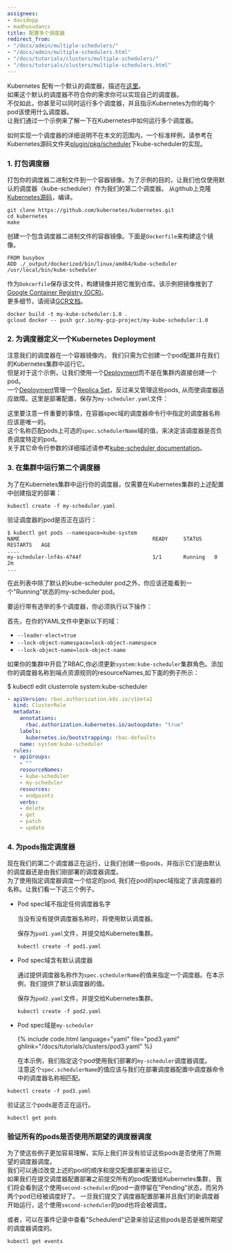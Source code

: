 ```yaml
---
assignees:
- davidopp
- madhusudancs
title: 配置多个调度器  
redirect_from:
- "/docs/admin/multiple-schedulers/"
- "/docs/admin/multiple-schedulers.html"
- "/docs/tutorials/clusters/multiple-schedulers/"
- "/docs/tutorials/clusters/multiple-schedulers.html"
---
```



Kubernetes 配有一个默认的调度器，描述在[这里](/docs/admin/kube-scheduler/)。  
如果这个默认的调度器不符合你的需求你可以实现自己的调度器。  
不仅如此，你甚至可以同时运行多个调度器，并且指示Kubernetes为你的每个pod该使用什么调度器。  
让我们通过一个示例来了解一下在Kubernetes中如何运行多个调度器。  

如何实现一个调度器的详细说明不在本文的范围内，一个标准样例，请参考在Kubernetes源码文件夹[plugin/pkg/scheduler](https://github.com/kubernetes/kubernetes/tree/{{page.githubbranch}}/plugin/pkg/scheduler)下kube-scheduler的实现。  


### 1. 打包调度器

打包你的调度器二进制文件到一个容器镜像。为了示例的目的，让我们也仅使用默认的调度器（kube-scheduler）作为我们的第二个调度器。
从github上克隆[Kubernetes源码](https://github.com/kubernetes/kubernetes)，编译。  

```shell
git clone https://github.com/kubernetes/kubernetes.git
cd kubernetes
make
```


创建一个包含调度器二进制文件的容器镜像。下面是`Dockerfile`来构建这个镜像。

```docker
FROM busybox
ADD ./_output/dockerized/bin/linux/amd64/kube-scheduler /usr/local/bin/kube-scheduler
```


作为`Dokcerfile`保存该文件，构建镜像并把它推到仓库。该示例把镜像推到了[Google Container Registry (GCR)](https://cloud.google.com/container-registry/)。  
更多细节，请阅读[GCR文档](https://cloud.google.com/container-registry/docs/)。

```shell
docker build -t my-kube-scheduler:1.0 .
gcloud docker -- push gcr.io/my-gcp-project/my-kube-scheduler:1.0
```


### 2. 为调度器定义一个Kubernetes Deployment
注意我们的调度器在一个容器镜像内， 我们只需为它创建一个pod配置并在我们的Kubernetes集群中运行它。  
但是对于这个示例，让我们使用一个[Deployment](/docs/concepts/workloads/controllers/deployment/)而不是在集群内直接创建一个pod。  
一个[Deployment](/docs/concepts/workloads/controllers/deployment/)管理一个[Replica Set](/docs/concepts/workloads/controllers/replicaset/)，反过来又管理这些pods,
从而使调度器适应故障。这里是部署配置，保存为`my-scheduler.yaml`文件：


这里要注意一件重要的事情，在容器spec域的调度器命令行中指定的调度器名称应该是唯一的。  
这个名称匹配pods上可选的`spec.schedulerName`域的值，来决定该调度器是否负责调度特定的pod。  
关于其它命令行参数的详细描述请参考[kube-scheduler documentation](/docs/admin/kube-scheduler/)。


### 3. 在集群中运行第二个调度器

为了在Kubernetes集群中运行你的调度器，仅需要在Kubernetes集群的上述配置中创建指定的部署：
```shell
kubectl create -f my-scheduler.yaml
```


验证调度器的pod是否正在运行：

```shell
$ kubectl get pods --namespace=kube-system
NAME                                           READY     STATUS    RESTARTS   AGE
....
my-scheduler-lnf4s-4744f                       1/1       Running   0          2m
...
```


在此列表中除了默认的kube-scheduler pod之外，你应该还能看到一个"Running"状态的my-scheduler pod。  

要运行带有选举的多个调度器，你必须执行以下操作：

首先，在你的YAML文件中更新以下的域：

* `--leader-elect=true`
* `--lock-object-namespace=lock-object-namespace`
* `--lock-object-name=lock-object-name`


如果你的集群中开启了RBAC,你必须更新`system:kube-scheduler`集群角色。添加你的调度器名称到端点资源规则的resourceNames,如下面的例子所示：
  
$ kubectl edit clusterrole system:kube-scheduler
```yaml
- apiVersion: rbac.authorization.k8s.io/v1beta1
  kind: ClusterRole
  metadata:
    annotations:
      rbac.authorization.kubernetes.io/autoupdate: "true"
    labels:
      kubernetes.io/bootstrapping: rbac-defaults
    name: system:kube-scheduler
  rules:
  - apiGroups:
    - ""
    resourceNames:
    - kube-scheduler
    - my-scheduler
    resources:
    - endpoints
    verbs:
    - delete
    - get
    - patch
    - update
```


### 4. 为pods指定调度器

现在我们的第二个调度器正在运行，让我们创建一些pods，并指示它们是由默认的调度器还是由我们刚部署的调度器调度。  
为了使用指定调度器调度一个给定的pod, 我们在pod的spec域指定了该调度器的名称。让我们看一下这三个例子。


- Pod spec域不指定任何调度器名字  
  
  当没有没有提供调度器名称时，将使用默认调度器。  
  
  保存为`pod1.yaml`文件，并提交给Kubernetes集群。    
  ```shell
  kubectl create -f pod1.yaml
  ```


- Pod spec域含有默认调度器  
  
  通过提供调度器名称作为`spec.schedulerName`的值来指定一个调度器。在本示例，我们提供了默认调度器的值。  
  
  保存为`pod2.yaml`文件，并提交给Kubernetes集群。  
  
  ```shell
  kubectl create -f pod2.yaml
  ```


- Pod spec域是`my-scheduler`

  {% include code.html language="yaml" file="pod3.yaml" ghlink="/docs/tutorials/clusters/pod3.yaml" %}

  在本示例，我们指定这个pod使用我们部署的`my-scheduler`调度器调度。  
  注意这个`spec.schedulerName`的值应该与我们在部署调度器配置中调度器命令中的调度器名称相匹配。

```shell
kubectl create -f pod3.yaml
```


验证这三个pods是否正在运行。

```shell
kubectl get pods
```


### 验证所有的pods是否使用所期望的调度器调度

为了使这些例子更加容易理解，实际上我们并没有验证这些pods是否使用了所期望的调度器调度。  
我们可以通过改变上述的pod的顺序和提交配置部署来验证它。  
如果我们在提交调度器配置部署之前提交所有的pod配置给Kubernetes集群，
我们将会看到这个使用`second-scheduler`的pod一直停留在"Pending"状态，而另外两个pod已经被调度好了。
一旦我们提交了调度器配置部署并且我们的新调度器开始运行，这个使用`second-scheduler`的pod也将会被调度。

或者，可以在事件记录中查看"Schedulerd"记录来验证这些pods是否是被所期望的调度器调度的。

```shell
kubectl get events
```
